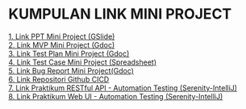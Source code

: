 # KUMPULAN LINK MINI PROJECT
[1. Link PPT Mini Project (GSlide)](https://docs.google.com/presentation/d/1sxCl32uiVmUL46D19JicFF7WMFs9AXhdF78I9iJ8SrA/edit?usp=sharing) <br>
[2. Link MVP Mini Project (Gdoc)](https://docs.google.com/document/d/1IRi4M6lcwWszfAOY6Y634Tnv_yiqAG9T/edit?usp=sharing&ouid=105836954103399876691&rtpof=true&sd=true) <br>
[3. Link Test Plan Mini Project (Gdoc)](https://docs.google.com/document/d/1qsiSql1qnA-VJk7sIgn1jRi9rEZmA06w/edit?usp=sharing&ouid=105836954103399876691&rtpof=true&sd=true) <br>
[4. Link Test Case Mini Project (Spreadsheet)](https://docs.google.com/spreadsheets/d/1w_5Y_WCCCeKUYY9X4F8A6x3bhJfwvcfJ3yhClXcYCxk/edit?usp=sharing) <br>
[5. Link Bug Report Mini Project(Gdoc)](https://docs.google.com/document/d/16ApJc8vvSNqYJhaptRNbuw5-68hGHFgC/edit?usp=sharing&ouid=105836954103399876691&rtpof=true&sd=true) <br>
[6. Link Repositori Github CICD](https://github.com/atikasetiani/cicd-api-miniproject) <br>
[7. Link Praktikum RESTful API - Automation Testing (Serenity-IntelliJ)](https://drive.google.com/file/d/1b6TdlvE0KhQRSsipncFfdJFlS0b4zMQF/view?usp=sharing) <br>
[8. Link Praktikum Web UI - Automation Testing (Serenity-IntelliJ)](https://drive.google.com/file/d/1PInru6czGmgFKaKpNB2jUdl1g_xlhCLJ/view?usp=sharing)
